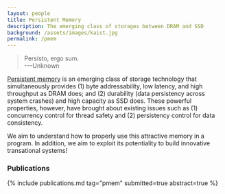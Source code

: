 ```yaml
---
layout: people
title: Persistent Memory
description: The emerging class of storages between DRAM and SSD
background: /assets/images/kaist.jpg
permalink: /pmem
---
```



> Persísto, ergo sum.
> <br />
> ---Unknown

[Persistent memory](https://docs.pmem.io/persistent-memory/) is an emerging class of storage technology
that simultaneously provides (1) byte addressability, low latency, and high throughput as DRAM does;
and (2) durability (data persistency across system crashes) and high capacity as SSD does. These
powerful properties, however, have brought about existing issues such as (1) concurrency control for
thread safety and (2) persistency control for data consistency.

We aim to understand how to properly use this attractive memory in a program. In addition, we aim to
exploit its potentiality to build innovative transational systems!

### Publications

{% include publications.md tag="pmem" submitted=true abstract=true %}
